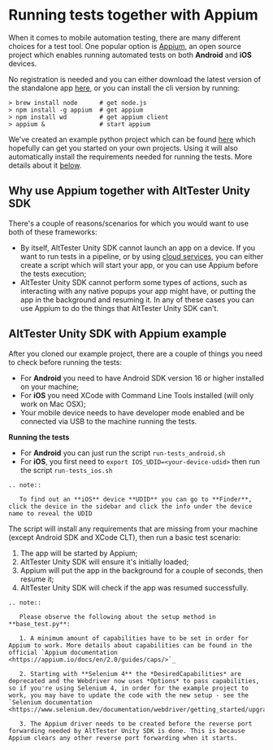 # Running tests together with Appium

When it comes to mobile automation testing, there are many different choices for a test tool. One popular option is [Appium](http://appium.io), an open source project which enables running automated tests on both **Android** and **iOS** devices.

No registration is needed and you can either download the latest version of the standalone app [here](https://github.com/appium/appium-desktop/releases/), or you can install the cli version by running:

```
> brew install node      # get node.js
> npm install -g appium  # get appium
> npm install wd         # get appium client
> appium &               # start appium
```

We've created an example python project which can be found [here](https://github.com/alttester-test-examples/Python-Android-with-Appium-AltTrashCat-) which hopefully can get you started on your own projects. Using it will also automatically install the requirements needed for running the tests. More details about it [below](#alttester-unity-sdk-with-appium-example).

## Why use Appium together with AltTester Unity SDK

There's a couple of reasons/scenarios for which you would want to use both of these frameworks:

-   By itself, AltTester Unity SDK cannot launch an app on a device. If you want to run tests in a pipeline, or by using [cloud services](./alttester-with-cloud), you can either create a script which will start your app, or you can use Appium before the tests execution;
-   AltTester Unity SDK cannot perform some types of actions, such as interacting with any native popups your app might have, or putting the app in the background and resuming it. In any of these cases you can use Appium to do the things that AltTester Unity SDK can't.

## AltTester Unity SDK with Appium example

After you cloned our example project, there are a couple of things you need to check before running the tests:

-   For **Android** you need to have Android SDK version 16 or higher installed on your machine;
-   For **iOS** you need XCode with Command Line Tools installed (will only work on Mac OSX);
-   Your mobile device needs to have developer mode enabled and be connected via USB to the machine running the tests.

**Running the tests**

-   For **Android** you can just run the script `run-tests_android.sh`
-   For **iOS**, you first need to `export IOS_UDID=<your-device-udid>` then run the script `run-tests_ios.sh`

```eval_rst
.. note::

   To find out an **iOS** device **UDID** you can go to **Finder**, click the device in the sidebar and click the info under the device name to reveal the UDID

```

The script will install any requirements that are missing from your machine (except Android SDK and XCode CLT), then run a basic test scenario:

1. The app will be started by Appium;
2. AltTester Unity SDK will ensure it's initially loaded;
3. Appium will put the app in the background for a couple of seconds, then resume it;
4. AltTester Unity SDK will check if the app was resumed successfully.

```eval_rst
.. note::

   Please observe the following about the setup method in **base_test.py**:

   1. A minimum amount of capabilities have to be set in order for Appium to work. More details about capabilities can be found in the official `Appium documentation <https://appium.io/docs/en/2.0/guides/caps/>`_
   
   2. Starting with **Selenium 4** the *DesiredCapabilities* are deprecated and the Webdriver now uses *Options* to pass capabilities, so if you're using Selenium 4, in order for the example project to work, you may have to update the code with the new setup - see the `Selenium documentation <https://www.selenium.dev/documentation/webdriver/getting_started/upgrade_to_selenium_4/>`_
   
   3. The Appium driver needs to be created before the reverse port forwarding needed by AltTester Unity SDK is done. This is because Appium clears any other reverse port forwarding when it starts.

```
